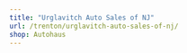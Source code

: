 ```yaml
---
title: "Urglavitch Auto Sales of NJ"
url: /trenton/urglavitch-auto-sales-of-nj/
shop: Autohaus
---
```

